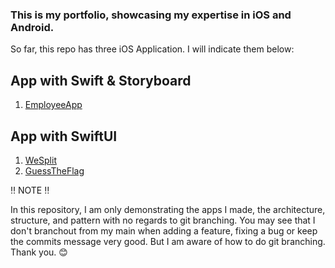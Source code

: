 ### This is my portfolio, showcasing my expertise in iOS and Android.

So far, this repo has three iOS Application. I will indicate them below:

## App with Swift & Storyboard
1. [EmployeeApp](https://github.com/chandevbringino/Portfolio/tree/main/iOS/Swift/EmployeeApp)

## App with SwiftUI
1. [WeSplit](https://github.com/chandevbringino/Portfolio/tree/main/iOS/SwiftUI/WeSplit)
2. [GuessTheFlag](https://github.com/chandevbringino/Portfolio/tree/main/iOS/SwiftUI/GuessTheFlag)



‼️ NOTE ‼️

In this repository, I am only demonstrating the apps I made, the architecture, structure, and pattern with no regards to git branching. You may see that I don't branchout from my main when adding a feature, fixing a bug or keep the commits message very good. But I am aware of how to do git branching. Thank you. 😊
